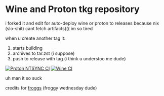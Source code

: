 # Wine and Proton tkg repository

i forked it and edit for auto-deploy wine or proton to releases
because nix (slo-shit) cant fetch artifacts((( im so tired

when u create another tag it:

1. starts building
2. archives to tar.zst (i suppose)
3. push to release with tag (i think u understoo me dude)

[![Proton NTSYNC CI](https://github.com/mctrxnv/proton-tkg/actions/workflows/proton.yml/badge.svg)](https://github.com/mctrxnv/proton-tkg/actions/workflows/proton.yml)
[![Wine CI](https://github.com/mctrxnv/proton-tkg/actions/workflows/wine.yml/badge.svg)](https://github.com/mctrxnv/proton-tkg/actions/workflows/wine.yml)

uh man it so suck

credits for [froggs](https://github.com/Frogging-Family/wine-tkg-git) (froggy wednesday dude)
